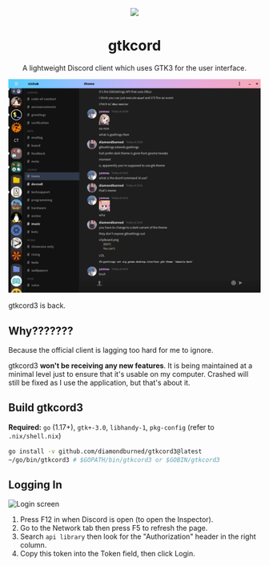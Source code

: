 <p align="center">
	
<img width="128" src="logo.png" />
<h1 align="center">gtkcord</h1>
<p  align="center">A lightweight Discord client which uses GTK3 for the user interface.</p>

<img src=".readme-resources/images/screenshot7.png" />

</p>

gtkcord3 is back.

## Why???????

Because the official client is lagging too hard for me to ignore.

gtkcord3 **won't be receiving any new features**. It is being maintained at a
minimal level just to ensure that it's usable on my computer. Crashed will still
be fixed as I use the application, but that's about it.

## Build gtkcord3
**Required:** `go` (1.17+), `gtk+-3.0`, `libhandy-1`, `pkg-config` (refer to `.nix/shell.nix`)

```sh
go install -v github.com/diamondburned/gtkcord3@latest
~/go/bin/gtkcord3 # $GOPATH/bin/gtkcord3 or $GOBIN/gtkcord3
```

## Logging In

![Login screen](.readme-resources/images/login.png)

1. Press F12 in when Discord is open (to open the Inspector).
2. Go to the Network tab then press F5 to refresh the page.
3. Search `api library` then look for the "Authorization" header in the right column.
5. Copy this token into the Token field, then click Login.
